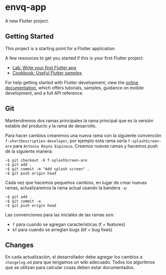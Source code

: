# envq-app

A new Flutter project.

## Getting Started

This project is a starting point for a Flutter application.

A few resources to get you started if this is your first Flutter project:

- [Lab: Write your first Flutter app](https://docs.flutter.dev/get-started/codelab)
- [Cookbook: Useful Flutter samples](https://docs.flutter.dev/cookbook)

For help getting started with Flutter development, view the
[online documentation](https://docs.flutter.dev/), which offers tutorials,
samples, guidance on mobile development, and a full API reference.

## Git

Mantendremos dos ramas principales la rama principal que es la versión estable del producto y la rama de desarrollo.

Para hacer cambios crearemos una nueva rama con la siguiente convención `f-shortDescription-developer`, por ejemplo esta rama sería `f-splashScreen-are` para `Antonio Reyna Espinoza`. Creamos nuevas ramas y hacemos push de la siguiente manera: 

`~$ git checkout -b f-splashScreen-are` \
`~$ git add .` \
`~$ git commit -m "Add splash screen" .` \
`~$ git push origin head`

Cada vez que hacemos pequeños cambios, en lugar de crear nuevas ramas, actualizaremos la rama actual usando la bandera `-a`:

`~$ git add .` \
`~$ git commit -a` \
`~$ git push origin head`

Las convenciones para las iniciales de las ramas son:

- `f` para cuando se agregan características (f = features)
- `bf` para cuando se arreglan bugs (bf = bug fixes)

## Changes

En cada actualización, el desarrollador debe agregar los cambios a `changelog.md` para que tengamos un wiki adecuado. Todos los algoritmos que se utilizan para calcular cosas deben estar documentados.
